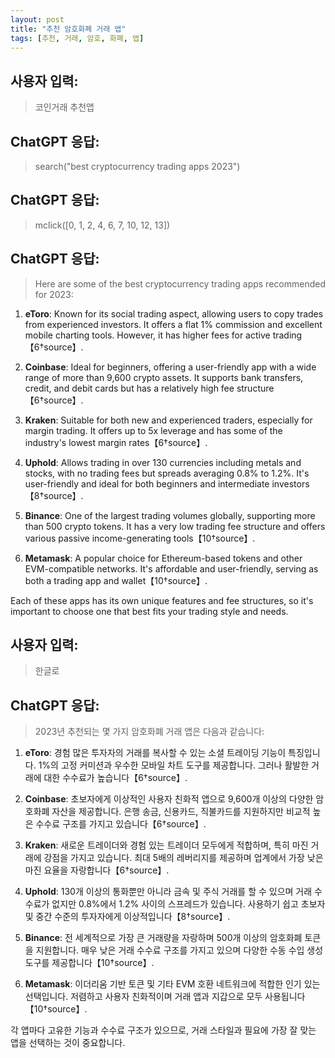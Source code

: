 ```yaml
---
layout: post
title: "추천 암호화폐 거래 앱"
tags: [추천, 거래, 암호, 화폐, 앱]
---
```


## 사용자 입력:
> 코인거래 추천앱

## ChatGPT 응답:
> search("best cryptocurrency trading apps 2023")

## ChatGPT 응답:
> mclick([0, 1, 2, 4, 6, 7, 10, 12, 13])

## ChatGPT 응답:
> Here are some of the best cryptocurrency trading apps recommended for 2023:

1. **eToro**: Known for its social trading aspect, allowing users to copy trades from experienced investors. It offers a flat 1% commission and excellent mobile charting tools. However, it has higher fees for active trading【6†source】.

2. **Coinbase**: Ideal for beginners, offering a user-friendly app with a wide range of more than 9,600 crypto assets. It supports bank transfers, credit, and debit cards but has a relatively high fee structure【6†source】.

3. **Kraken**: Suitable for both new and experienced traders, especially for margin trading. It offers up to 5x leverage and has some of the industry's lowest margin rates【6†source】.

4. **Uphold**: Allows trading in over 130 currencies including metals and stocks, with no trading fees but spreads averaging 0.8% to 1.2%. It's user-friendly and ideal for both beginners and intermediate investors【8†source】.

5. **Binance**: One of the largest trading volumes globally, supporting more than 500 crypto tokens. It has a very low trading fee structure and offers various passive income-generating tools【10†source】.

6. **Metamask**: A popular choice for Ethereum-based tokens and other EVM-compatible networks. It's affordable and user-friendly, serving as both a trading app and wallet【10†source】.

Each of these apps has its own unique features and fee structures, so it's important to choose one that best fits your trading style and needs.

## 사용자 입력:
> 한글로

## ChatGPT 응답:
> 2023년 추천되는 몇 가지 암호화폐 거래 앱은 다음과 같습니다:

1. **eToro**: 경험 많은 투자자의 거래를 복사할 수 있는 소셜 트레이딩 기능이 특징입니다. 1%의 고정 커미션과 우수한 모바일 차트 도구를 제공합니다. 그러나 활발한 거래에 대한 수수료가 높습니다【6†source】.

2. **Coinbase**: 초보자에게 이상적인 사용자 친화적 앱으로 9,600개 이상의 다양한 암호화폐 자산을 제공합니다. 은행 송금, 신용카드, 직불카드를 지원하지만 비교적 높은 수수료 구조를 가지고 있습니다【6†source】.

3. **Kraken**: 새로운 트레이더와 경험 있는 트레이더 모두에게 적합하며, 특히 마진 거래에 강점을 가지고 있습니다. 최대 5배의 레버리지를 제공하며 업계에서 가장 낮은 마진 요율을 자랑합니다【6†source】.

4. **Uphold**: 130개 이상의 통화뿐만 아니라 금속 및 주식 거래를 할 수 있으며 거래 수수료가 없지만 0.8%에서 1.2% 사이의 스프레드가 있습니다. 사용하기 쉽고 초보자 및 중간 수준의 투자자에게 이상적입니다【8†source】.

5. **Binance**: 전 세계적으로 가장 큰 거래량을 자랑하며 500개 이상의 암호화폐 토큰을 지원합니다. 매우 낮은 거래 수수료 구조를 가지고 있으며 다양한 수동 수입 생성 도구를 제공합니다【10†source】.

6. **Metamask**: 이더리움 기반 토큰 및 기타 EVM 호환 네트워크에 적합한 인기 있는 선택입니다. 저렴하고 사용자 친화적이며 거래 앱과 지갑으로 모두 사용됩니다【10†source】.

각 앱마다 고유한 기능과 수수료 구조가 있으므로, 거래 스타일과 필요에 가장 잘 맞는 앱을 선택하는 것이 중요합니다.

